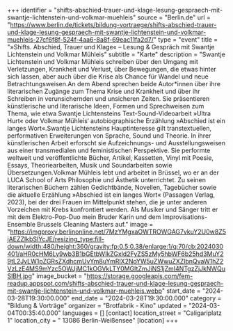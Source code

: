 +++
identifier = "shifts-abschied-trauer-und-klage-lesung-gespraech-mit-swantje-lichtenstein-und-volkmar-muehleis"
source = "Berlin.de"
url = "https://www.berlin.de/tickets/bildung-vortraege/shifts-abschied-trauer-und-klage-lesung-gespraech-mit-swantje-lichtenstein-und-volkmar-muehleis-27cf6f8f-524f-4aa6-8a8f-69eac11fa2d7/"
type = "event"
title = "»Shifts. Abschied, Trauer und Klage« – Lesung & Gespräch mit Swantje Lichtenstein und Volkmar Mühleis"
subtitle = "Karte"
description = "Swantje Lichtenstein und Volkmar Mühleis schreiben über den Umgang mit Verletzungen, Krankheit und Verlust, über Bewegungen, die etwas hinter sich lassen, aber auch über die Krise als Chance für Wandel und neue Betrachtungsweisen.An dem Abend sprechen beide Autor*innen über ihre literarischen Zugänge zum Thema Krise und Krankheit und über ihr Schreiben in verunsichernden und unsicheren Zeiten. Sie präsentieren künstlerische und literarische Ideen, Formen und Sprechweisen zum Thema, wie etwa Swantje Lichtensteins Text-Sound-Videoarbeit »Ultra Hurt« oder Volkmar Mühleis‘ autobiographische Erzählung »Abschied ist ein langes Wort«.Swantje Lichtensteins Hauptinteresse gilt transtextuellen, performativen Erweiterungen von Sprache, Sound und Theorie. In ihrer künstlerischen Arbeit erforscht sie Aufzeichnungs- und Ausstellungsweisen aus einer transmedialen und feministischen Perspektive. Sie performte weltweit und veröffentlichte Bücher, Artikel, Kassetten, Vinyl mit Poesie, Essays, Theoriearbeiten, Musik und Soundarbeiten sowie Übersetzungen.Volkmar Mühleis lebt und arbeitet in Brüssel, wo er an der LUCA School of Arts Philosophie und Ästhetik unterrichtet. Zu seinen literarischen Büchern zählen Gedichtbände, Novellen, Tagebücher sowie die aktuelle Erzählung »Abschied ist ein langes Wort« (Passagen Verlag, 2023), bei der drei Frauen im Mittelpunkt stehen, die je unter anderen Vorzeichen mit Krebs konfrontiert werden. Als Musiker und Sänger tritt er mit dem Elektro-Pop-Duo mein Bruder Karin und dem Improvisations-Ensemble Brussels Cleaning Masters auf."
image = "https://imgproxy.berlinonline.net/7MzYMgxaOWTROWGAG7vkuY2U0w8Z5jAEZZIkbSlYcJE/resizing_type:fill-down/width:480/height:360/gravity:fp:0.5:0.38/enlarge:1/q:70/cb:2024030401/aHR0cHM6Ly9wb3B1bGEtbWlkZGxld2FyZS5zMy5hbWF6b25hd3MuY29tL2JvLW1pZGRsZXdhcmUvYm8uYmRlX2NoYW5uZWwuZXZlbnQvaW1hZ2VzLzE4MS9mYzc5OWJjMC1kOGVkLTY0MGItZmJiNS1jZmI4NTgzZjJkNWQuSlBH.jpg"
image_bucket = "https://storage.googleapis.com/fem-readup.appspot.com/shifts-abschied-trauer-und-klage-lesung-gespraech-mit-swantje-lichtenstein-und-volkmar-muehleis.webp"
start_date = "2024-03-28T19:30:00.000"
end_date = "2024-03-28T19:30:00.000"
category = "Bildung & Vorträge"
organizer = "Brotfabrik - Kino"
updated = "2024-03-04T00:35:40.000"
languages = []
[contact]
location_street = "Caligariplatz 1"
location_city = " 13086 Berlin-Weißensee"
[location]
+++